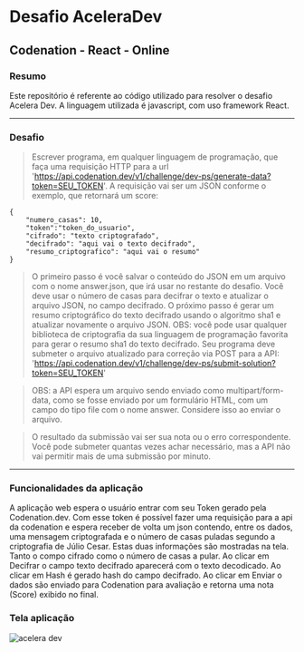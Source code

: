 # Desafio AceleraDev
## Codenation - React - Online

### Resumo
Este repositório é referente ao código utilizado para resolver o desafio Acelera Dev.
A linguagem utilizada é javascript, com uso framework React.

----------------------------------------------------------------------------------------------------------------------------------------

### Desafio
> Escrever programa, em qualquer linguagem de programação, que faça uma requisição HTTP para a url 'https://api.codenation.dev/v1/challenge/dev-ps/generate-data?token=SEU_TOKEN'. A requisição vai ser um JSON conforme o exemplo, que retornará um score:

```
{
	"numero_casas": 10,
	"token":"token_do_usuario",
	"cifrado": "texto criptografado",
	"decifrado": "aqui vai o texto decifrado",
	"resumo_criptografico": "aqui vai o resumo"
}
```

> O primeiro passo é você salvar o conteúdo do JSON em um arquivo com o nome answer.json, que irá usar no restante do desafio. Você deve usar o número de casas para decifrar o texto e atualizar o arquivo JSON, no campo decifrado. O próximo passo é gerar um resumo criptográfico do texto decifrado usando o algoritmo sha1 e atualizar novamente o arquivo JSON. OBS: você pode usar qualquer biblioteca de criptografia da sua linguagem de programação favorita para gerar o resumo sha1 do texto decifrado. Seu programa deve submeter o arquivo atualizado para correção via POST para a API: 'https://api.codenation.dev/v1/challenge/dev-ps/submit-solution?token=SEU_TOKEN'

>OBS: a API espera um arquivo sendo enviado como multipart/form-data, como se fosse enviado por um formulário HTML, com um campo do tipo file com o nome answer. Considere isso ao enviar o arquivo.

>O resultado da submissão vai ser sua nota ou o erro correspondente. Você pode submeter quantas vezes achar necessário, mas a API não vai permitir mais de uma submissão por minuto.


----------------------------------------------------------------------------------------------------------------------------------------

### Funcionalidades da aplicação

 A aplicação web espera o usuário entrar com seu Token gerado pela Codenation.dev. Com esse token é possível fazer uma requisição para a api da codenation e espera receber de volta um json contendo, entre os dados, uma mensagem criptografada e o número de casas puladas segundo a criptografia de Júlio Cesar. Estas duas informações são mostradas na tela. Tanto o compo cifrado como o número de casas a pular.
 Ao clicar em Decifrar o campo texto decifrado aparecerá com o texto decodicado.
 Ao clicar em Hash é gerado hash do campo decifrado.
 Ao clicar em Enviar o dados são enviado para Codenation para avaliação e retorna uma nota (Score) exibido no final.

 ### Tela aplicação
 ![acelera dev](https://user-images.githubusercontent.com/45233696/77694818-77d6f400-6f89-11ea-9bd3-9728512e6dd2.png)
